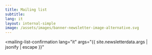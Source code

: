 ```yaml
---
title: Mailing list
subtitle:
lang: it
layout: internal-simple
image: /assets/images/banner-newsletter-image-alternative.svg
---
```


<mailing-list-confirmation
  lang="it"
  args="{{ site.newsletterdata.args | jsonify | escape }}"
></mailing-list-confirmation>
